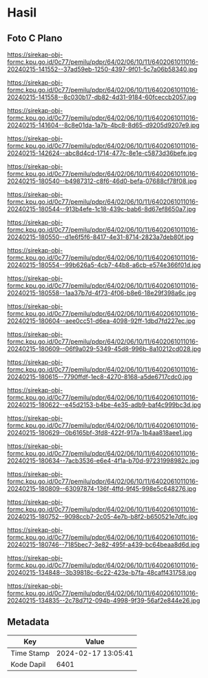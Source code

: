 # Hasil

## Foto C Plano

https://sirekap-obj-formc.kpu.go.id/0c77/pemilu/pdpr/64/02/06/10/11/6402061011016-20240215-141552--37ad59eb-1250-4397-9f01-5c7a06b58340.jpg

https://sirekap-obj-formc.kpu.go.id/0c77/pemilu/pdpr/64/02/06/10/11/6402061011016-20240215-141558--8c030b17-db82-4d31-9184-60fceccb2057.jpg

https://sirekap-obj-formc.kpu.go.id/0c77/pemilu/pdpr/64/02/06/10/11/6402061011016-20240215-141604--8c8e01da-1a7b-4bc8-8d65-d9205d9207e9.jpg

https://sirekap-obj-formc.kpu.go.id/0c77/pemilu/pdpr/64/02/06/10/11/6402061011016-20240215-142624--abc8d4cd-1714-477c-8e1e-c5873d36befe.jpg

https://sirekap-obj-formc.kpu.go.id/0c77/pemilu/pdpr/64/02/06/10/11/6402061011016-20240215-180540--b4987312-c8f6-46d0-befa-07688cf78f08.jpg

https://sirekap-obj-formc.kpu.go.id/0c77/pemilu/pdpr/64/02/06/10/11/6402061011016-20240215-180544--913b4efe-1c18-439c-bab6-8d67ef8650a7.jpg

https://sirekap-obj-formc.kpu.go.id/0c77/pemilu/pdpr/64/02/06/10/11/6402061011016-20240215-180550--d1e6f5f6-8417-4e31-8714-2823a7deb80f.jpg

https://sirekap-obj-formc.kpu.go.id/0c77/pemilu/pdpr/64/02/06/10/11/6402061011016-20240215-180554--99b626a5-4cb7-44b8-a6cb-e574e366f01d.jpg

https://sirekap-obj-formc.kpu.go.id/0c77/pemilu/pdpr/64/02/06/10/11/6402061011016-20240215-180558--1aa37b7d-4f73-4f06-b8e6-18e29f398a6c.jpg

https://sirekap-obj-formc.kpu.go.id/0c77/pemilu/pdpr/64/02/06/10/11/6402061011016-20240215-180604--aee0cc51-d6ea-4098-92ff-1dbd7fd227ec.jpg

https://sirekap-obj-formc.kpu.go.id/0c77/pemilu/pdpr/64/02/06/10/11/6402061011016-20240215-180609--06f9a029-5349-45d8-996b-8a10212cd028.jpg

https://sirekap-obj-formc.kpu.go.id/0c77/pemilu/pdpr/64/02/06/10/11/6402061011016-20240215-180615--7790ffdf-1ec8-4270-8168-a5de6717cdc0.jpg

https://sirekap-obj-formc.kpu.go.id/0c77/pemilu/pdpr/64/02/06/10/11/6402061011016-20240215-180622--e45d2153-b4be-4e35-adb9-baf4c999bc3d.jpg

https://sirekap-obj-formc.kpu.go.id/0c77/pemilu/pdpr/64/02/06/10/11/6402061011016-20240215-180629--0b6165bf-3fd8-422f-917a-1b4aa818aee1.jpg

https://sirekap-obj-formc.kpu.go.id/0c77/pemilu/pdpr/64/02/06/10/11/6402061011016-20240215-180634--7acb3536-e6e4-4f1a-b70d-97231998982c.jpg

https://sirekap-obj-formc.kpu.go.id/0c77/pemilu/pdpr/64/02/06/10/11/6402061011016-20240215-180809--63097874-136f-4ffd-9f45-998e5c648276.jpg

https://sirekap-obj-formc.kpu.go.id/0c77/pemilu/pdpr/64/02/06/10/11/6402061011016-20240215-180752--9098ccb7-2c05-4e7b-b8f2-b650521e7dfc.jpg

https://sirekap-obj-formc.kpu.go.id/0c77/pemilu/pdpr/64/02/06/10/11/6402061011016-20240215-180746--7185bec7-3e82-495f-a439-bc64beaa8d6d.jpg

https://sirekap-obj-formc.kpu.go.id/0c77/pemilu/pdpr/64/02/06/10/11/6402061011016-20240215-134848--3b39818c-6c22-423e-b7fa-48caff431758.jpg

https://sirekap-obj-formc.kpu.go.id/0c77/pemilu/pdpr/64/02/06/10/11/6402061011016-20240215-134835--2c78d712-094b-4998-9f39-56af2e844e26.jpg


## Metadata

| Key        | Value               |
| ---------- | ------------------- |
| Time Stamp | 2024-02-17 13:05:41 |
| Kode Dapil | 6401                |



